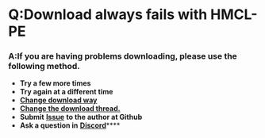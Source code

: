 # Q:Download always fails with HMCL-PE

### A:**If you are having problems downloading, please use the following method.**

* **Try a few more times**
* **Try again at a different time**
* ****[**Change download way**](../basic-settings/download/download-settings.md)****
* ****[**Change the download thread.**](../basic-settings/download/multi-threaded-download.md)****
* **Submit** [**Issue**](https://github.com/Tungstend/HMCL-PE/issues) **to the author at Github**
* **Ask a question in** [**Discord**](https://discord.com/invite/c79XjKHy4S)****
